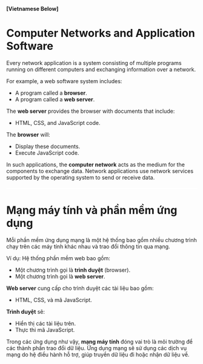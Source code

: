 **[Vietnamese Below]**

# Computer Networks and Application Software

Every network application is a system consisting of multiple programs running on different computers and exchanging information over a network.

For example, a web software system includes:
- A program called a **browser**.
- A program called a **web server**.

The **web server** provides the browser with documents that include:
- HTML, CSS, and JavaScript code.

The **browser** will:
- Display these documents.
- Execute JavaScript code.

In such applications, the **computer network** acts as the medium for the components to exchange data. Network applications use network services supported by the operating system to send or receive data.

<div style="border-top: 2px solid white; margin: 20px 0;"></div>

# Mạng máy tính và phần mềm ứng dụng

Mỗi phần mềm ứng dụng mạng là một hệ thống bao gồm nhiều chương trình chạy trên các máy tính khác nhau và trao đổi thông tin qua mạng.

Ví dụ: Hệ thống phần mềm web bao gồm:
- Một chương trình gọi là **trình duyệt** (browser).
- Một chương trình gọi là **web server**.

**Web server** cung cấp cho trình duyệt các tài liệu bao gồm:
- HTML, CSS, và mã JavaScript.

**Trình duyệt** sẽ:
- Hiển thị các tài liệu trên.
- Thực thi mã JavaScript.

Trong các ứng dụng như vậy, **mạng máy tính** đóng vai trò là môi trường để các thành phần trao đổi dữ liệu. Ứng dụng mạng sẽ sử dụng các dịch vụ mạng do hệ điều hành hỗ trợ, giúp truyền dữ liệu đi hoặc nhận dữ liệu về.
